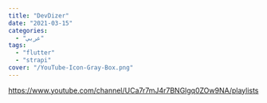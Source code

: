 ```yaml
---
title: "DevDizer"
date: "2021-03-15"
categories:
  - "عربي"
tags:
  - "flutter"
  - "strapi"
cover: "/YouTube-Icon-Gray-Box.png"
---
```


https://www.youtube.com/channel/UCa7r7mJ4r7BNGlgq0ZOw9NA/playlists
